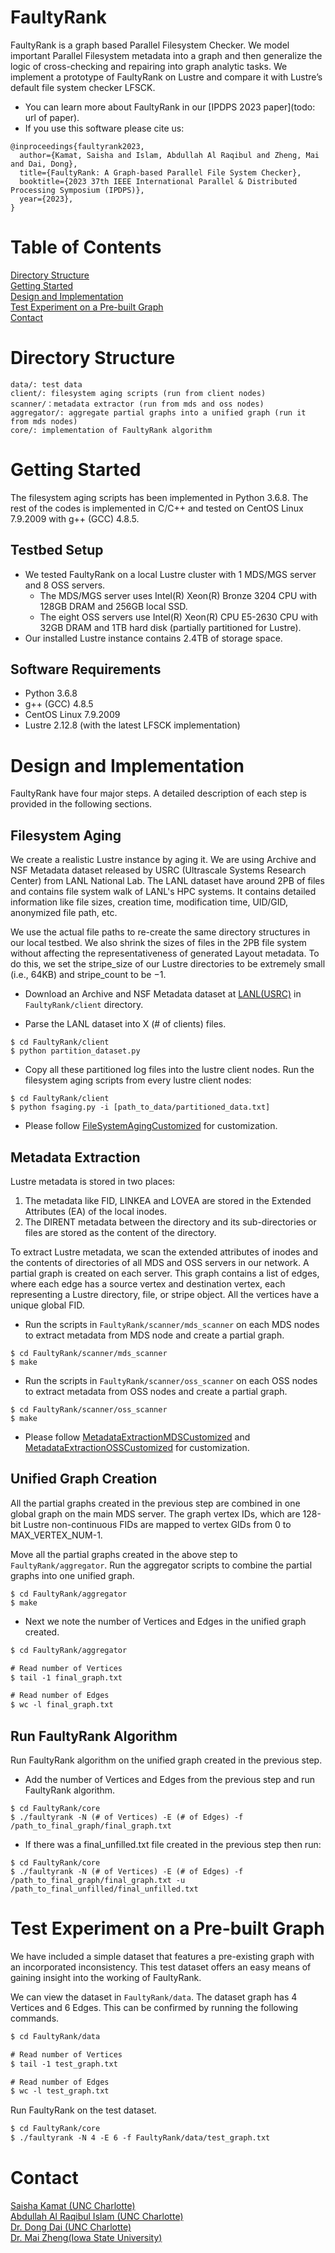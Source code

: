 # FaultyRank

FaultyRank is a graph based Parallel Filesystem Checker. We model important Parallel Filesystem metadata into a graph and then generalize the logic of cross-checking and repairing into graph analytic tasks.
We implement a prototype of FaultyRank on Lustre and compare it with Lustre’s default file system checker LFSCK.

- You can learn more about FaultyRank in our [IPDPS 2023 paper](todo: url of paper).
- If you use this software please cite us:

```
@inproceedings{faultyrank2023,
  author={Kamat, Saisha and Islam, Abdullah Al Raqibul and Zheng, Mai  and Dai, Dong},
  title={FaultyRank: A Graph-based Parallel File System Checker},
  booktitle={2023 37th IEEE International Parallel & Distributed Processing Symposium (IPDPS)},
  year={2023},
}
```

# Table of Contents
[Directory Structure](https://github.com/SaishaKamat/Git_Personal/tree/master/FaultyRank_Personal#directory-structure)  
[Getting Started](https://github.com/SaishaKamat/Git_Personal/tree/master/FaultyRank_Personal#getting-started)  
[Design and Implementation](https://github.com/SaishaKamat/Git_Personal/tree/master/FaultyRank_Personal#design-and-implementation)  
[Test Experiment on a Pre-built Graph](https://github.com/SaishaKamat/Git_Personal/tree/master/FaultyRank_Personal#test-experiment-on-a-pre-built-graph)  
[Contact](https://github.com/SaishaKamat/Git_Personal/tree/master/FaultyRank_Personal#contact)

# Directory Structure

```
data/: test data
client/: filesystem aging scripts (run from client nodes)
scanner/：metadata extractor (run from mds and oss nodes)
aggregator/: aggregate partial graphs into a unified graph (run it from mds nodes)
core/: implementation of FaultyRank algorithm
```

# Getting Started

The filesystem aging scripts has been implemented in Python 3.6.8. The rest of the codes is implemented in C/C++ and tested on CentOS Linux 7.9.2009 with g++ (GCC)  4.8.5.

## Testbed Setup
- We tested FaultyRank on a local Lustre cluster with 1 MDS/MGS server and 8 OSS servers.
  - The MDS/MGS server uses Intel(R) Xeon(R) Bronze 3204 CPU with 128GB DRAM and 256GB local SSD.
  - The eight OSS servers use Intel(R) Xeon(R) CPU E5-2630 CPU with 32GB DRAM and 1TB hard disk (partially partitioned for Lustre).
- Our installed Lustre instance contains 2.4TB of storage space.

## Software Requirements
- Python 3.6.8
- g++ (GCC) 4.8.5
- CentOS Linux 7.9.2009
- Lustre 2.12.8 (with the latest LFSCK implementation)

# Design and Implementation
FaultyRank have four major steps. A detailed description of each step is provided in the following sections.

## Filesystem Aging
We create a realistic Lustre instance by aging it. We are using Archive and NSF Metadata dataset released by USRC (Ultrascale Systems Research Center) from LANL National Lab.
The LANL dataset have around 2PB of files and contains  file system walk of LANL's HPC systems. It contains detailed information like file sizes, creation time, modification time, UID/GID, anonymized file path, etc.

We use the actual file paths to re-create the same directory structures in our local testbed. We also shrink the sizes of files in the 2PB file system without affecting the representativeness of generated Layout metadata. To do this, we set the stripe_size of our Lustre directories to be extremely small (i.e., 64KB) and stripe_count to be −1.

- Download an Archive and NSF Metadata dataset at [LANL(USRC)](https://usrc.lanl.gov/ds-storage-data.php) in `FaultyRank/client` directory.

- Parse the LANL dataset into X (# of clients) files.

```
$ cd FaultyRank/client
$ python partition_dataset.py
```

- Copy all these partitioned log files into the lustre client nodes. Run the filesystem aging scripts from every lustre client nodes:

```
$ cd FaultyRank/client
$ python fsaging.py -i [path_to_data/partitioned_data.txt]
```

- Please follow [FileSystemAgingCustomized](https://github.com/SaishaKamat/Git_Personal/blob/master/FaultyRank_Personal/client/README.md) for customization.

## Metadata Extraction
Lustre metadata is stored in two places:
1) The metadata like FID, LINKEA and LOVEA are stored in the Extended Attributes (EA) of the local inodes.
2) The DIRENT metadata between the directory and its sub-directories or files are stored as the content of the directory.

To extract Lustre metadata, we scan the extended attributes of inodes and the contents of directories of all MDS and OSS servers in our network. A partial graph is created on each server.
This graph contains a list of edges, where each edge has a source vertex and destination vertex, each representing a Lustre directory, file, or stripe object. All the vertices have a unique global FID.

- Run the scripts in `FaultyRank/scanner/mds_scanner` on each MDS nodes to extract metadata from MDS node and create a partial graph.

```
$ cd FaultyRank/scanner/mds_scanner
$ make
```

- Run the scripts in `FaultyRank/scanner/oss_scanner` on each OSS nodes to extract metadata from OSS nodes and create a partial graph.

```
$ cd FaultyRank/scanner/oss_scanner
$ make
```

- Please follow [MetadataExtractionMDSCustomized](https://github.com/SaishaKamat/Git_Personal/tree/master/FaultyRank_Personal/scanner/mds_scanner#readme) and [MetadataExtractionOSSCustomized](https://github.com/SaishaKamat/Git_Personal/tree/master/FaultyRank_Personal/scanner/oss_scanner#readme) for customization.

## Unified Graph Creation
All the partial graphs created in the previous step are combined in one global graph on the main MDS server. The graph vertex IDs, which are 128-bit Lustre non-continuous FIDs are mapped to vertex GIDs from 0 to MAX_VERTEX_NUM-1.

Move all the partial graphs created in the above step to `FaultyRank/aggregator`. Run the aggregator scripts to combine the partial graphs into one unified graph.

```
$ cd FaultyRank/aggregator
$ make
```


- Next we note the number of Vertices and Edges in the unified graph created.

``` diff
$ cd FaultyRank/aggregator

# Read number of Vertices
$ tail -1 final_graph.txt

# Read number of Edges
$ wc -l final_graph.txt
```

## Run FaultyRank Algorithm
Run FaultyRank algorithm on the unified graph created in the previous step.

- Add the number of Vertices and Edges from the previous step and run FaultyRank algorithm.

```
$ cd FaultyRank/core
$ ./faultyrank -N (# of Vertices) -E (# of Edges) -f /path_to_final_graph/final_graph.txt
```

- If there was a final_unfilled.txt file created in the previous step then run:

```
$ cd FaultyRank/core
$ ./faultyrank -N (# of Vertices) -E (# of Edges) -f /path_to_final_graph/final_graph.txt -u /path_to_final_unfilled/final_unfilled.txt
```


# Test Experiment on a Pre-built Graph
We have included a simple dataset that features a pre-existing graph with an incorporated inconsistency. This test dataset offers an easy means of gaining insight into the working of FaultyRank.

We can view the dataset in `FaultyRank/data`. The dataset graph has 4 Vertices and 6 Edges. This can be confirmed by running the following commands.

``` diff
$ cd FaultyRank/data

# Read number of Vertices
$ tail -1 test_graph.txt

# Read number of Edges
$ wc -l test_graph.txt
```

Run FaultyRank on the test dataset.

``` diff
$ cd FaultyRank/core
$ ./faultyrank -N 4 -E 6 -f FaultyRank/data/test_graph.txt
```

# Contact
[Saisha Kamat (UNC Charlotte)](https://github.com/SaishaKamat)  
[Abdullah Al Raqibul Islam (UNC Charlotte)](https://github.com/biqar)  
[Dr. Dong Dai (UNC Charlotte)](https://daidong.github.io/)  
[Dr. Mai Zheng(Iowa State University)](https://www.ece.iastate.edu/~mai/lab/dsl.html)

